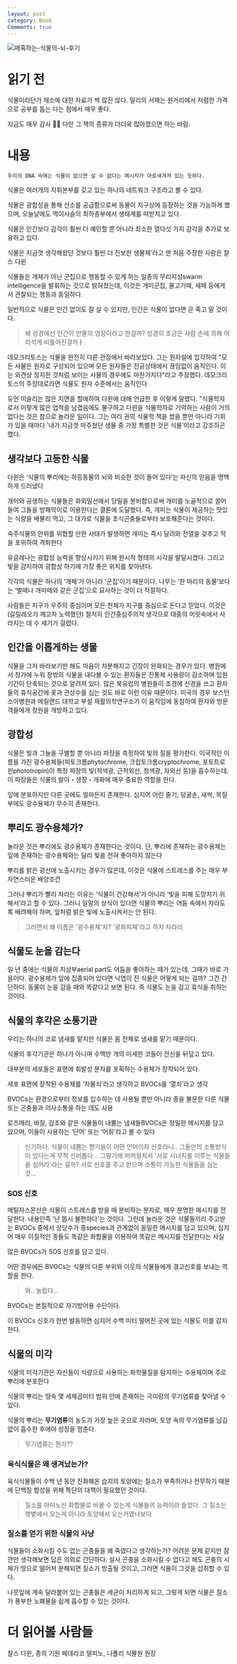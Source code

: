 ```yaml
---
layout: post
category: Book
Comments: true
---
```



![매혹하는-식물의-뇌-후기](https://user-images.githubusercontent.com/35059428/56203165-3e0e2580-6077-11e9-8c37-b8fdb12c728a.jpg)


# 읽기 전

식물이라던가 채소에 대한 자료가 썩 많진 않다.
밀리의 서재는 원거리에서 저렴한 가격으로 공부를 돕는 다는 점에서 매우 좋다.

지금도 매우 감사 🙏🏻
다만 그 책의 종류가 더더욱 많아졌으면 하는 바람.


# 내용


```
우리의 DNA 속에는 식물이 없으면 살 수 없다는 메시지가 아로새겨져 있는 듯하다.
```


식물은 여러개의 지휘본부를 갖고 있는 하나의 네트워크 구조라고 볼 수 있다.

식물은 광합성을 통해 산소를 공급함으로써 동물이 지구상에 등장하는 것을 가능하게 했으며, 오늘날에도 먹이사슬의 최하층부에서 생태계를 떠받치고 있다. 

식물은 인간보다 감각이 훨씬 더 예민할 뿐 아니라 최소한 열다섯 가지 감각을 추가로 보유하고 있다. 

식물은 지금껏 생각해왔던 것보다 훨씬 더 진보한 생물체’라고 맨 처음 주장한 사람은 찰스 다윈

식물들은 개체가 아닌 군집으로 행동할 수 있게 하는 일종의 무리지성swarm intelligence을 발휘하는 것으로 밝혀졌는데, 이것은 개미군집, 물고기떼, 새떼 등에게서 관찰되는 행동과 동일하다.

일반적으로 식물은 인간 없이도 잘 살 수 있지만, 인간은 식물이 없다면 곧 죽고 말 것이다.

> 왜 성경에선 인간이 만물의 영장이라고 한걸까? 성경이 조금은 사람 손에 의해 어리석게 비틀어진걸까ㅑ. 

 데모크리토스는 식물을 완전히 다른 관점에서 바라보았다. 그는 원자설에 입각하여 "모든 사물은 원자로 구성되어 있으며 모든 원자들은 진공상태에서 끊임없이 움직인다. 이는 외견상 정지한 것처럼 보이는 사물의 경우에도 마찬가지다"라고 주장했다. 데모크리토스의 주장대로라면 식물도 원자 수준에서는 움직인다
 
 듀언 이슬리는 많은 지면을 할애하여 다윈에 대해 언급한 후 이렇게 말했다. "식물학자로서 이렇게 많은 업적을 남겼음에도 불구하고 다윈을 식물학자로 기억하는 사람이 거의 없다는 것은 참으로 놀라운 일이다. 그는 여러 권의 식물학 책을 썼을 뿐만 아니라 기회가 있을 때마다 ‘내가 지금껏 마주쳤던 생물 중 가장 특별한 것은 식물’이라고 강조하곤 했다.
 
## 생각보다 고등한 식물
 
 다윈은 ‘식물의 뿌리에는 하등동물의 뇌와 비슷한 것이 들어 있다’는 자신의 믿음을 명백하게 드러냈다
 
 개미와 공생하는 식물들은 화외밀선에서 당밀을 분비함으로써 개미를 노골적으로 끌어들여 그들을 방패막이로 이용한다는 결론에 도달했다. 즉, 개미는 식물이 제공하는 맛있는 식량을 배불리 먹고, 그 대가로 식물을 초식곤충들로부터 보호해준다는 것이다.
 
숙주식물의 안위를 위협할 만한 사태가 발생하면 개미는
즉시 달려와 전열을 갖추고 적을 포위하여 격퇴한다
 
 유글레나는 광합성 능력을 향상시키기 위해 원시적 형태의 시각을 발달시켰다. 그리고 빛을 감지하여 광합성 하기에 가장 좋은 위치를 찾아낸다.
 
 각각의 식물은 하나의 ‘개체’가 아니라 ‘군집’이기 때문이다. 나무는 ‘한 마리의 동물’보다는 ‘벌떼나 개미떼와 같은 군집’으로 묘사하는 것이 더 적절하다.
 
 사람들은 지구가 우주의 중심이며 모든 천체가 지구를 중심으로 돈다고 믿었다. 이것은 (갈릴레오가 깨고자 노력했던) 철저히 인간중심주의적 생각으로
대중의 머릿속에서 사라지는 데 수 세기가 걸렸다.

## 인간을 이롭게하는 생물

 식물을 그저 바라보기만 해도 마음이 차분해지고 긴장이 완화되는 경우가 있다. 병원에서 창가에 누워 창밖의 식물을 내다볼 수 있는 환자들은 진통제 사용량이 감소하며 입원기간이 단축되는 것으로 알려져 있다. 많은 북유럽의 병원들이 조경에 신경을 쓰고 환자들의 휴식공간에 꽃과 관상수를 심는 것도 바로 이런 이유 때문이다. 미국의 경우 보스턴 소아병원과 메릴랜드 대학교 부설 재활의학연구소가 이 움직임에 동참하여 환자와 방문객들에게 정원을 개방하고 있다.
 

## 광합성

식물은 빛과 그늘을 구별할 뿐 아니라 파장을 측정하여 빛의 질을 평가한다. 이국적인 이름을 가진 광수용체들(피토크롬phytochrome, 크립토크롬cryptochrome, 포토트로핀phototropin)이 특정 파장의 빛(적색광, 근적외선, 청색광, 자외선 등)을 흡수하는데, 이 파장들은 식물의 발아・생장・개화에 매우 중요한 역할을 한다.
 
 잎에 분포하지만 다른 곳에도 얼마든지 존재한다. 심지어 어린 줄기, 덩굴손, 새싹, 목질부에도 광수용체가 무수히 존재한다.
 
## 뿌리도 광수용체가?
 
 놀라운 것은 뿌리에도 광수용체가 존재한다는 것이다.
 단, 뿌리에 존재하는 광수용체는 잎에 존재하는 광수용체와는 달리 빛을 전혀 좋아하지 않는다
 
 뿌리를 밝은 광선에 노출시키는 경우가 많은데, 이것은 식물에 스트레스를 주는 매우 부자연스러운 배양조건
 
 그러나 뿌리가 빨리 자라는 이유는 ‘식물이 건강해서’가 아니라 ‘빛을 피해 도망치기 위해서’라고 할 수 있다. 그러니 일말의 상식이 있다면 식물의 뿌리는 어둠 속에서 자라도록 배려해야 하며, 잎처럼 밝은 빛에 노출시켜서는 안 된다.
 
> 그러면서 왜 이름은 '광수용체'지? '광회피체'라고 하지 차라리
 
## 식물도 눈을 감는다

일 년 중에는 식물의 지상부aerial
part도 어둠을 좋아하는 때가 있는데, 그때가 바로 가을이다.
광수용체가 잎에 집중되어 있다면 낙엽이 진 식물은 어떻게 되는 걸까? 그건 간단하다. 동물이 눈을 감을 때와 똑같다고 보면 된다. 즉 식물도 눈을 감고 휴식을 취하는 것이다.

## 식물의 후각은 소통기관

우리는 하나의 코로 냄새를 맡지만 식물은 몸 전체로 냄새를 맡기 때문이다.

식물의 후각기관은 하나가 아니며 수백만 개의 미세한 코들이 전신을 뒤덮고 있다.

 대부분의 세포들은 표면에 휘발성 분자를 포획하는 수용체가 장착되어 있다.
 
 세포 표면에 장착된 수용체를 ‘자물쇠’라고 생각하고 BVOCs를 ‘열쇠’라고 생각
 
 BVOCs는 환경으로부터 정보를 입수하는 데 사용될 뿐만 아니라 종을 불문한 다른 식물 또는 곤충들과 의사소통을 하는 데도 사용
 
 로즈메리, 바질, 감초와 같은 식물들이 내뿜는 냄새들BVOCs은 정밀한 메시지를 담고 있으며, 이들이 사용하는 ‘단어’ 또는 ‘어휘’라고 볼 수 있다
 
 > 신기하다. 식물이 내뿜는 향기들이 어떤 언어이자 신호라니.. 그들만의 소통방식이 있다는게 무척 신비롭다...
> 그렇기에 퍼머컬처서 '서로 시너지를 이루는 식물들을 심어라'라는 걸까? 서로 신호를 주고 받으며 소통이 가능한 식물들을 심는 것...
 
### SOS 신호
 
 메틸자스몬산은 식물이 스트레스를 받을 때 분비하는 분자로, 매우 분명한 메시지를 전달한다. 내용인즉 ‘난 몹시 불편하다’는 것이다. 그런데 놀라운 것은 식물들끼리 주고받는 BVOCs 중에서 상당수가 종species과 관계없이 동일한 메시지를 담고 있으며, 심지어 매우 이질적인 종들도 똑같은 화합물을 이용하여 똑같은 메시지를 전달한다는 사실
 
 많은 BVOCs가 SOS 신호를 담고 있다.
 
 어떤 경우에든 BVOCs는 식물의 다른 부위와 이웃의 식물들에게 경고신호를 보내는 역할을 한다.

> 와.. 놀랍다...

BVOCs는 본질적으로 자기방어용 수단이다.

이 BVOCs 신호가 한번 발동하면 심지어 수백 미터 떨어진 곳에 있는 식물도 이를 감지한다.


## 식물의 미각

식물의 미각기관은 자신들이 식량으로 사용하는 화학물질을 탐지하는 수용체이며 주로 뿌리에 분포한다

식물의 뿌리는 땅속 몇 세제곱미터 범위 안에 존재하는 극미량의 무기염류를 찾아낼 수 있다.

식물의 뿌리는 **무기염류**의 농도가 가장 높은 곳으로 자라며, 토양 속의 무기염류를 남김 없이 흡수한 후에야 성장을 멈춘다.

> 무기염류는 뭔가??

### 육식식물은 왜 생겨났는가?

육식식물들이 수백 년 동안 진화해온 습지의 토양에는 질소가 부족하거나 전무하기 때문에 단백질 합성을 위해 특단의 대책이 필요했던 것이다. 

> 질소를 아미노산 화합물로 바꿀 수 있는게 식물들의 능력이라 들었다. 그 질소는 햇볕에서 오는게 아니라 토양에서 오는거였나보다

### 질소를 얻기 위한 식물의 사냥

식물들이 소화시킬 수도 없는 곤충들을 왜 죽였다고 생각하는가?
어려운 문제 같지만 잠깐만 생각해보면 답은 의외로 간단하다. 설사 곤충을 소화시킬 수 없다고 해도 곤충의 시체가 땅으로 떨어져 분해되면 질소가 방출될 것이고, 그러면 식물이 그것을 섭취할 수 있다. 

나뭇잎에 계속 달라붙어 있는 곤충들은 세균이 처리하게 되고, 그렇게 되면 식물은 질소가 풍부한 노폐물을 쉽게 흡수할 수 있는 것이다.





# 더 읽어볼 사람들
 
찰스 다윈, 종의 기원
페데리코 델피노, 나폴리 식물원 원장

 
 



